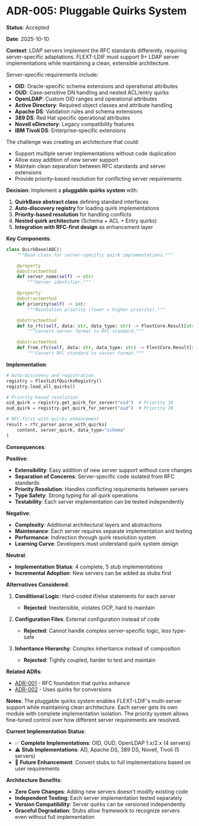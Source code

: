 # ADR-005: Pluggable Quirks System

**Status**: Accepted

**Date**: 2025-10-10

**Context**:
LDAP servers implement the RFC standards differently, requiring server-specific adaptations. FLEXT-LDIF must support 9+ LDAP server implementations while maintaining a clean, extensible architecture.

Server-specific requirements include:
- **OID**: Oracle-specific schema extensions and operational attributes
- **OUD**: Case-sensitive DN handling and nested ACL/entry quirks
- **OpenLDAP**: Custom OID ranges and operational attributes
- **Active Directory**: Required object classes and attribute handling
- **Apache DS**: Validation rules and schema extensions
- **389 DS**: Red Hat specific operational attributes
- **Novell eDirectory**: Legacy compatibility features
- **IBM Tivoli DS**: Enterprise-specific extensions

The challenge was creating an architecture that could:
- Support multiple server implementations without code duplication
- Allow easy addition of new server support
- Maintain clean separation between RFC standards and server extensions
- Provide priority-based resolution for conflicting server requirements

**Decision**:
Implement a **pluggable quirks system** with:

1. **QuirkBase abstract class** defining standard interfaces
2. **Auto-discovery registry** for loading quirk implementations
3. **Priority-based resolution** for handling conflicts
4. **Nested quirk architecture** (Schema + ACL + Entry quirks)
5. **Integration with RFC-first design** as enhancement layer

**Key Components**:
```python
class QuirkBase(ABC):
    """Base class for server-specific quirk implementations."""

    @property
    @abstractmethod
    def server_name(self) -> str:
        """Server identifier."""

    @property
    @abstractmethod
    def priority(self) -> int:
        """Resolution priority (lower = higher priority)."""

    @abstractmethod
    def to_rfc(self, data: str, data_type: str) -> FlextCore.Result[str]:
        """Convert server format to RFC standard."""

    @abstractmethod
    def from_rfc(self, data: str, data_type: str) -> FlextCore.Result[str]:
        """Convert RFC standard to server format."""
```

**Implementation**:
```python
# Auto-discovery and registration
registry = FlextLdifQuirksRegistry()
registry.load_all_quirks()

# Priority-based resolution
oid_quirk = registry.get_quirk_for_server("oid")  # Priority 10
oud_quirk = registry.get_quirk_for_server("oud")  # Priority 20

# RFC-first with quirks enhancement
result = rfc_parser.parse_with_quirks(
    content, server_quirk, data_type="schema"
)
```

**Consequences**:

**Positive**:
- **Extensibility**: Easy addition of new server support without core changes
- **Separation of Concerns**: Server-specific code isolated from RFC standards
- **Priority Resolution**: Handles conflicting requirements between servers
- **Type Safety**: Strong typing for all quirk operations
- **Testability**: Each server implementation can be tested independently

**Negative**:
- **Complexity**: Additional architectural layers and abstractions
- **Maintenance**: Each server requires separate implementation and testing
- **Performance**: Indirection through quirk resolution system
- **Learning Curve**: Developers must understand quirk system design

**Neutral**:
- **Implementation Status**: 4 complete, 5 stub implementations
- **Incremental Adoption**: New servers can be added as stubs first

**Alternatives Considered**:

1. **Conditional Logic**: Hard-coded if/else statements for each server
   - **Rejected**: Inextensible, violates OCP, hard to maintain

2. **Configuration Files**: External configuration instead of code
   - **Rejected**: Cannot handle complex server-specific logic, less type-safe

3. **Inheritance Hierarchy**: Complex inheritance instead of composition
   - **Rejected**: Tightly coupled, harder to test and maintain

**Related ADRs**:
- [ADR-001](ADR-001-rfc-first-design.md) - RFC foundation that quirks enhance
- [ADR-002](ADR-002-universal-conversion-matrix.md) - Uses quirks for conversions

**Notes**:
The pluggable quirks system enables FLEXT-LDIF's multi-server support while maintaining clean architecture. Each server gets its own module with complete implementation isolation. The priority system allows fine-tuned control over how different server requirements are resolved.

**Current Implementation Status**:
- ✅ **Complete Implementations**: OID, OUD, OpenLDAP 1.x/2.x (4 servers)
- ⚠️ **Stub Implementations**: AD, Apache DS, 389 DS, Novell, Tivoli (5 servers)
- 🔄 **Future Enhancement**: Convert stubs to full implementations based on user requirements

**Architecture Benefits**:
- **Zero Core Changes**: Adding new servers doesn't modify existing code
- **Independent Testing**: Each server implementation tested separately
- **Version Compatibility**: Server quirks can be versioned independently
- **Graceful Degradation**: Stubs allow framework to recognize servers even without full implementation
